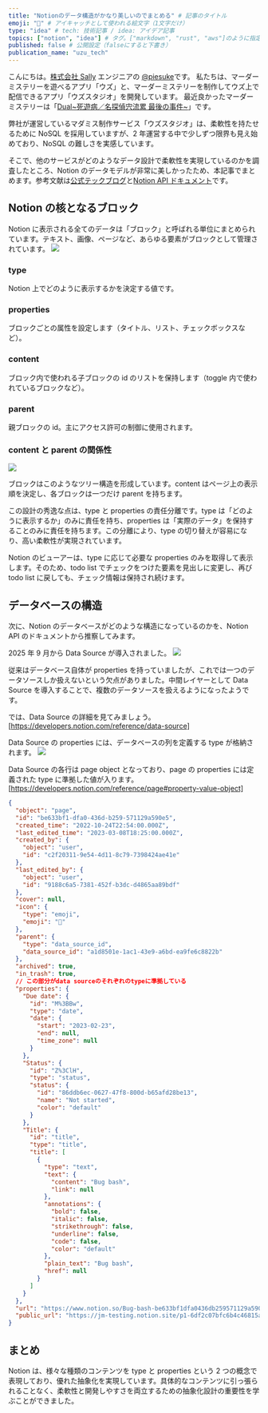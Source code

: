 ```yaml
---
title: "Notionのデータ構造がかなり美しいのでまとめる" # 記事のタイトル
emoji: "🤖" # アイキャッチとして使われる絵文字（1文字だけ）
type: "idea" # tech: 技術記事 / idea: アイデア記事
topics: ["notion", "idea"] # タグ。["markdown", "rust", "aws"]のように指定する
published: false # 公開設定（falseにすると下書き）
publication_name: "uzu_tech"
---
```


こんにちは。[株式会社 Sally](https://sally-inc.jp/) エンジニアの [@piesuke](https://x.com/piesuke27)です。
私たちは、マーダーミステリーを遊べるアプリ「ウズ」と、マーダーミステリーを制作してウズ上で配信できるアプリ「ウズスタジオ」を開発しています。
最近良かったマーダーミステリーは「[Dual~死遊病／名探偵宍流累 最後の事件~](https://mdms.jp/scenarios/8182)」です。

弊社が運営しているマダミス制作サービス「ウズスタジオ」は、柔軟性を持たせるために NoSQL を採用していますが、2 年運営する中で少しずつ限界も見え始めており、NoSQL の難しさを実感しています。

そこで、他のサービスがどのようなデータ設計で柔軟性を実現しているのかを調査したところ、Notion のデータモデルが非常に美しかったため、本記事でまとめます。参考文献は[公式テックブログ](https://www.notion.com/blog/data-model-behind-notion)と[Notion API ドキュメント](https://developers.notion.com/reference/intro)です。

## Notion の核となるブロック

Notion に表示される全てのデータは「ブロック」と呼ばれる単位にまとめられています。テキスト、画像、ページなど、あらゆる要素がブロックとして管理されています。
![](/images/CleanShot2025-10-07.png)

### type

Notion 上でどのように表示するかを決定する値です。

### properties

ブロックごとの属性を設定します（タイトル、リスト、チェックボックスなど）。

### content

ブロック内で使われる子ブロックの id のリストを保持します（toggle 内で使われているブロックなど）。

### parent

親ブロックの id。主にアクセス許可の制御に使用されます。

### content と parent の関係性

![](/images/CleanShot2025-10-07_11.58.50.png)

ブロックはこのようなツリー構造を形成しています。content はページ上の表示順を決定し、各ブロックは一つだけ parent を持ちます。

この設計の秀逸な点は、type と properties の責任分離です。type は「どのように表示するか」のみに責任を持ち、properties は「実際のデータ」を保持することのみに責任を持ちます。この分離により、type の切り替えが容易になり、高い柔軟性が実現されています。

Notion のビューアーは、type に応じて必要な properties のみを取得して表示します。そのため、todo list でチェックをつけた要素を見出しに変更し、再び todo list に戻しても、チェック情報は保持され続けます。

## データベースの構造

次に、Notion のデータベースがどのような構造になっているのかを、Notion API のドキュメントから推察してみます。

2025 年 9 月から Data Source が導入されました。
![](/images/CleanShot2025-10-07_11.37.46.png)

従来はデータベース自体が properties を持っていましたが、これでは一つのデータソースしか扱えないという欠点がありました。中間レイヤーとして Data Source を導入することで、複数のデータソースを扱えるようになったようです。

では、Data Source の詳細を見てみましょう。
[https://developers.notion.com/reference/data-source]

Data Source の properties には、データベースの列を定義する type が格納されます。
![](/images/CleanShot2025-10-07_11.45.43.png)

Data Source の各行は page object となっており、page の properties には定義された type に準拠した値が入ります。
[https://developers.notion.com/reference/page#property-value-object]

```json
{
  "object": "page",
  "id": "be633bf1-dfa0-436d-b259-571129a590e5",
  "created_time": "2022-10-24T22:54:00.000Z",
  "last_edited_time": "2023-03-08T18:25:00.000Z",
  "created_by": {
    "object": "user",
    "id": "c2f20311-9e54-4d11-8c79-7398424ae41e"
  },
  "last_edited_by": {
    "object": "user",
    "id": "9188c6a5-7381-452f-b3dc-d4865aa89bdf"
  },
  "cover": null,
  "icon": {
    "type": "emoji",
    "emoji": "🐞"
  },
  "parent": {
    "type": "data_source_id",
    "data_source_id": "a1d8501e-1ac1-43e9-a6bd-ea9fe6c8822b"
  },
  "archived": true,
  "in_trash": true,
  // この部分がdata sourceのそれぞれのtypeに準拠している
  "properties": {
    "Due date": {
      "id": "M%3BBw",
      "type": "date",
      "date": {
        "start": "2023-02-23",
        "end": null,
        "time_zone": null
      }
    },
    "Status": {
      "id": "Z%3ClH",
      "type": "status",
      "status": {
        "id": "86ddb6ec-0627-47f8-800d-b65afd28be13",
        "name": "Not started",
        "color": "default"
      }
    },
    "Title": {
      "id": "title",
      "type": "title",
      "title": [
        {
          "type": "text",
          "text": {
            "content": "Bug bash",
            "link": null
          },
          "annotations": {
            "bold": false,
            "italic": false,
            "strikethrough": false,
            "underline": false,
            "code": false,
            "color": "default"
          },
          "plain_text": "Bug bash",
          "href": null
        }
      ]
    }
  },
  "url": "https://www.notion.so/Bug-bash-be633bf1dfa0436db259571129a590e5",
  "public_url": "https://jm-testing.notion.site/p1-6df2c07bfc6b4c46815ad205d132e22d"
}
```

## まとめ

Notion は、様々な種類のコンテンツを type と properties という 2 つの概念で表現しており、優れた抽象化を実現しています。具体的なコンテンツに引っ張られることなく、柔軟性と開発しやすさを両立するための抽象化設計の重要性を学ぶことができました。
